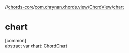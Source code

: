 //[chords-core](../../../index.md)/[com.chrynan.chords.view](../index.md)/[ChordView](index.md)/[chart](chart.md)

# chart

[common]\
abstract var [chart](chart.md): [ChordChart](../../com.chrynan.chords.model/-chord-chart/index.md)

